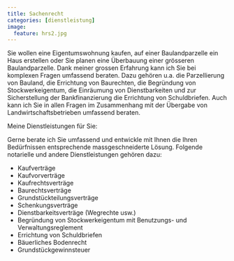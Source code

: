 ```yaml
---
title: Sachenrecht
categories: [dienstleistung]
image:
  feature: hrs2.jpg
---
```

Sie wollen eine Eigentumswohnung kaufen, auf einer Baulandparzelle ein Haus erstellen oder Sie planen eine Überbauung einer grösseren Baulandparzelle. Dank meiner grossen Erfahrung kann ich Sie bei komplexen Fragen umfassend beraten. Dazu gehören u.a. die Parzellierung von Bauland, die Errichtung von Baurechten, die Begründung von Stockwerkeigentum, die Einräumung von Dienstbarkeiten und zur Sicherstellung der Bankfinanzierung die Errichtung von Schuldbriefen. Auch kann ich Sie in allen Fragen im Zusammenhang mit der Übergabe von Landwirtschaftsbetrieben umfassend beraten.

Meine Dienstleistungen für Sie:

Gerne berate ich Sie umfassend und entwickle mit Ihnen die Ihren Bedürfnissen entsprechende massgeschneiderte Lösung. Folgende notarielle und andere Dienstleistungen gehören dazu:

- Kaufverträge
- Kaufvorverträge
- Kaufrechtsverträge
- Baurechtsverträge
- Grundstückteilungsverträge
- Schenkungsverträge
- Dienstbarkeitsverträge (Wegrechte usw.)
- Begründung von Stockwerkeigentum mit Benutzungs- und Verwaltungsreglement
- Errichtung von Schuldbriefen
- Bäuerliches Bodenrecht
- Grundstückgewinnsteuer
